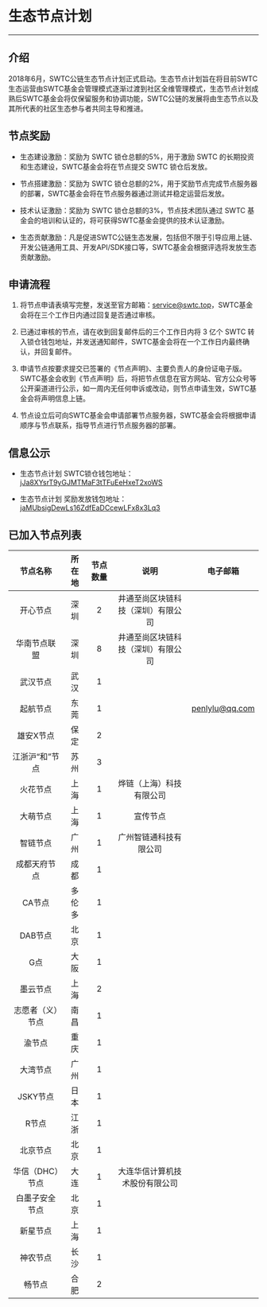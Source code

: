 # 生态节点计划

***

## 介绍

2018年6月，SWTC公链生态节点计划正式启动。生态节点计划旨在将目前SWTC生态运营由SWTC基金会管理模式逐渐过渡到社区全维管理模式，生态节点计划成熟后SWTC基金会将仅保留服务和协调功能，SWTC公链的发展将由生态节点以及其所代表的社区生态参与者共同主导和推进。

## 节点奖励

* 生态建设激励：奖励为 SWTC 锁仓总额的5%，用于激励 SWTC 的长期投资和生态建设，SWTC基金会将在节点提交 SWTC 锁仓后发放。
    
* 节点搭建激励：奖励为 SWTC 锁仓总额的2%，用于奖励节点完成节点服务器的部署，SWTC基金会将在节点服务器通过测试并稳定运营后发放。

* 技术认证激励：奖励为 SWTC 锁仓总额的3%，节点技术团队通过 SWTC 基金会的培训和认证的，将可获得SWTC基金会提供的技术认证激励。

* 生态贡献激励：凡是促进SWTC公链生态发展，包括但不限于引导应用上链、开发公链通用工具、开发API/SDK接口等，SWTC基金会根据评选将发放生态贡献激励。

## 申请流程

1. 将节点申请表填写完整，发送至官方邮箱：service@swtc.top，SWTC基金会将在三个工作日内通过回复是否通过审核。

2. 已通过审核的节点，请在收到回复邮件后的三个工作日内将 3 亿个 SWTC 转入锁仓钱包地址，并发送通知邮件，SWTC基金会将在一个工作日内最终确认，并回复邮件。

3. 申请节点按要求提交已签署的《节点声明》、主要负责人的身份证电子版。SWTC基金会收到《节点声明》后，将把节点信息在官方网站、官方公众号等公开渠道进行公示，如一周内无任何申诉或改动，则节点申请生效，SWTC基金会将声明信息上链。

4. 节点设立后可向SWTC基金会申请部署节点服务器，SWTC基金会将根据申请顺序与节点联系，指导节点进行节点服务器的部署。

## 信息公示

* 生态节点计划 SWTC锁仓钱包地址：[jJa8XYsrT9yGJMTMaF3tTFuEeHxeT2xoWS](http://state.jingtum.com/#!/wallet/jJa8XYsrT9yGJMTMaF3tTFuEeHxeT2xoWS)

* 生态节点计划 奖励发放钱包地址：[jaMUbsigDewLs16ZdfEaDCcewLFx8x3Lq3](http://state.jingtum.com/#!/wallet/jaMUbsigDewLs16ZdfEaDCcewLFx8x3Lq3)

## 已加入节点列表

节点名称|所在地|节点数量|说明|电子邮箱
:-:|:-:|:-:|:-:|:-:
开心节点|深圳|2|井通至尚区块链科技（深圳）有限公司|
华南节点联盟|深圳|8|井通至尚区块链科技（深圳）有限公司|
武汉节点|武汉|1||
起航节点|东莞|1||penlylu@qq.com
雄安X节点|保定|2||
江浙沪“和”节点|苏州|3||
火花节点|上海|1|烨链（上海）科技有限公司|
大萌节点|上海|1|宣传节点|
智链节点|广州|1|广州智链通科技有限公司|
成都天府节点|成都|1||
CA节点|多伦多|1||
DAB节点|北京|1||
G点|大阪|1||
墨云节点|上海|2||
志愿者（义）节点|南昌|1||
渝节点|重庆|1||
大湾节点|广州|1||
JSKY节点|日本|1||
R节点|江浙|1||
北京节点|北京|1||
华信（DHC）节点|大连|1|大连华信计算机技术股份有限公司|
白墨子安全节点|北京|1||
新星节点|上海|1||
神农节点|长沙|1||
畅节点|合肥|2||

